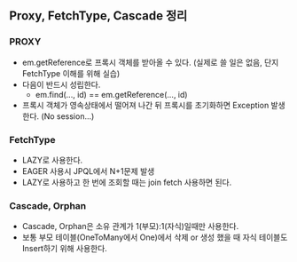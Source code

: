 ## Proxy, FetchType, Cascade 정리
### PROXY
- em.getReference로 프록시 객체를 받아올 수 있다. (실제로 쓸 일은 없음, 단지 FetchType 이해를 위해 실습)
- 다음이 반드시 성립한다.
  - em.find(..., id) == em.getReference(..., id)
- 프록시 객체가 영속상태에서 떨어져 나간 뒤 프록시를 초기화하면 Exception 발생한다. (No session...)

### FetchType
- LAZY로 사용한다.
- EAGER 사용시 JPQL에서 N+1문제 발생
- LAZY로 사용하고 한 번에 조회할 때는 join fetch 사용하면 된다.
### Cascade, Orphan
- Cascade, Orphan은 소유 관계가 1(부모):1(자식)일때만 사용한다.
- 보통 부모 테이블(OneToMany에서 One)에서 삭제 or 생성 했을 때 자식 테이블도 Insert하기 위해 사용한다.